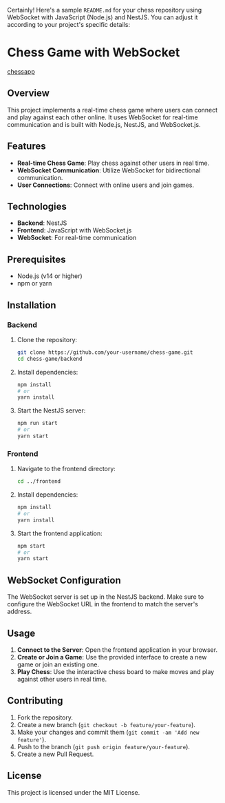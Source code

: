 Certainly! Here's a sample `README.md` for your chess repository using WebSocket with JavaScript (Node.js) and NestJS. You can adjust it according to your project's specific details:


# Chess Game with WebSocket

[chessapp](image.png)

## Overview

This project implements a real-time chess game where users can connect and play against each other online. It uses WebSocket for real-time communication and is built with Node.js, NestJS, and WebSocket.js.

## Features

- **Real-time Chess Game**: Play chess against other users in real time.
- **WebSocket Communication**: Utilize WebSocket for bidirectional communication.
- **User Connections**: Connect with online users and join games.

## Technologies

- **Backend**: NestJS
- **Frontend**: JavaScript with WebSocket.js
- **WebSocket**: For real-time communication

## Prerequisites

- Node.js (v14 or higher)
- npm or yarn

## Installation

### Backend

1. Clone the repository:
   ```bash
   git clone https://github.com/your-username/chess-game.git
   cd chess-game/backend
   ```

2. Install dependencies:
   ```bash
   npm install
   # or
   yarn install
   ```

3. Start the NestJS server:
   ```bash
   npm run start
   # or
   yarn start
   ```

### Frontend

1. Navigate to the frontend directory:
   ```bash
   cd ../frontend
   ```

2. Install dependencies:
   ```bash
   npm install
   # or
   yarn install
   ```

3. Start the frontend application:
   ```bash
   npm start
   # or
   yarn start
   ```

## WebSocket Configuration

The WebSocket server is set up in the NestJS backend. Make sure to configure the WebSocket URL in the frontend to match the server's address.

## Usage

1. **Connect to the Server**: Open the frontend application in your browser.
2. **Create or Join a Game**: Use the provided interface to create a new game or join an existing one.
3. **Play Chess**: Use the interactive chess board to make moves and play against other users in real time.

## Contributing

1. Fork the repository.
2. Create a new branch (`git checkout -b feature/your-feature`).
3. Make your changes and commit them (`git commit -am 'Add new feature'`).
4. Push to the branch (`git push origin feature/your-feature`).
5. Create a new Pull Request.

## License

This project is licensed under the MIT License.
